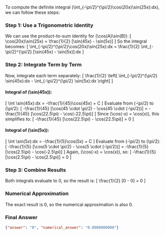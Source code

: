 To compute the definite integral \(\int_{-\pi/2}^{\pi/2}\cos(20x)\sin(25x)\:dx\), we can follow these steps:

### Step 1: Use a Trigonometric Identity
We can use the product-to-sum identity for \(\cos(A)\sin(B)\):
\[
\cos(20x)\sin(25x) = \frac{1}{2} [\sin(45x) - \sin(5x)]
\]
So the integral becomes:
\[
\int_{-\pi/2}^{\pi/2}\cos(20x)\sin(25x)\:dx = \frac{1}{2} \int_{-\pi/2}^{\pi/2} [\sin(45x) - \sin(5x)]\:dx
\]

### Step 2: Integrate Term by Term
Now, integrate each term separately:
\[
\frac{1}{2} \left[ \int_{-\pi/2}^{\pi/2} \sin(45x)\:dx - \int_{-\pi/2}^{\pi/2} \sin(5x)\:dx \right]
\]

#### Integral of \(\sin(45x)\):
\[
\int \sin(45x)\:dx = -\frac{1}{45}\cos(45x) + C
\]
Evaluate from \(-\pi/2\) to \(\pi/2\):
\[
-\frac{1}{45} [\cos(45 \cdot \pi/2) - \cos(45 \cdot (-\pi/2))] = -\frac{1}{45} [\cos(22.5\pi) - \cos(-22.5\pi)]
\]
Since \(\cos(-x) = \cos(x)\), this simplifies to:
\[
-\frac{1}{45} [\cos(22.5\pi) - \cos(22.5\pi)] = 0
\]

#### Integral of \(\sin(5x)\):
\[
\int \sin(5x)\:dx = -\frac{1}{5}\cos(5x) + C
\]
Evaluate from \(-\pi/2\) to \(\pi/2\):
\[
-\frac{1}{5} [\cos(5 \cdot \pi/2) - \cos(5 \cdot (-\pi/2))] = -\frac{1}{5} [\cos(2.5\pi) - \cos(-2.5\pi)]
\]
Again, \(\cos(-x) = \cos(x)\), so:
\[
-\frac{1}{5} [\cos(2.5\pi) - \cos(2.5\pi)] = 0
\]

### Step 3: Combine Results
Both integrals evaluate to 0, so the result is:
\[
\frac{1}{2} [0 - 0] = 0
\]

### Numerical Approximation
The exact result is 0, so the numerical approximation is also 0.

### Final Answer
```json
{"answer": "0", "numerical_answer": "0.0000000000"}
```